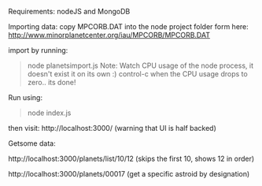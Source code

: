 Requirements: nodeJS and MongoDB

Importing data:
copy MPCORB.DAT into the node project folder form here: http://www.minorplanetcenter.org/iau/MPCORB/MPCORB.DAT

import by running:
> node planetsimport.js
Note: Watch CPU usage of the node process, it doesn't exist it on its own :)  control-c when the CPU usage drops to zero.. its done!

Run using: 
> node index.js

then visit: 
http://localhost:3000/
(warning that UI is half backed)


Getsome data:

http://localhost:3000/planets/list/10/12       (skips the first 10, shows 12 in order)

http://localhost:3000/planets/00017  (get a specific astroid by designation)


